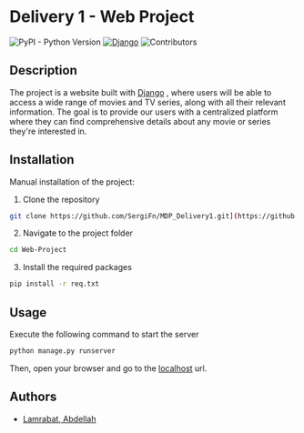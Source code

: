 # Delivery 1 - Web Project

![PyPI - Python Version](https://img.shields.io/pypi/pyversions/django?style=plastic)
[![Django](https://img.shields.io/badge/django-5.0.3-green.svg?style=plastic)](https://djangoproject.com)
![Contributors](https://img.shields.io/badge/contributors-6-g?style=plastic)

## Description

The project is a website built with [Django](https://www.djangoproject.com/) , where users will be able to access a wide range of movies and TV series, along with all their relevant information. 
The goal is to provide our users with a centralized platform where they can find comprehensive details about any movie or series they're interested in.

## Installation

Manual installation of the project:

1. Clone the repository

```bash
git clone https://github.com/SergiFn/MDP_Delivery1.git](https://github.com/Troter2/Web-Project.git
```

2. Navigate to the project folder

```bash
cd Web-Project
```

3. Install the required packages

```bash
pip install -r req.txt
```
## Usage

Execute the following command to start the server

```bash
python manage.py runserver
```

Then, open your browser and go to the [localhost](http://127.0.0.1:8000/) url.


## Authors
- [Lamrabat, Abdellah](https://github.com/AbdeDevs)
